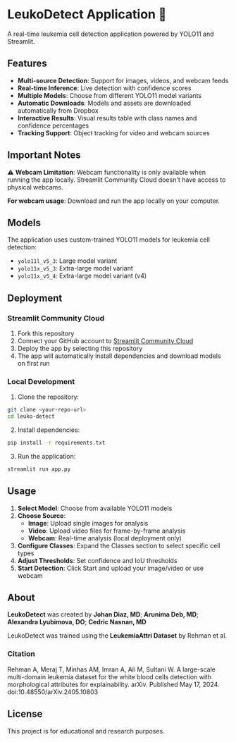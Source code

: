 # LeukoDetect Application 🔬

A real-time leukemia cell detection application powered by YOLO11 and Streamlit.

## Features

- **Multi-source Detection**: Support for images, videos, and webcam feeds
- **Real-time Inference**: Live detection with confidence scores
- **Multiple Models**: Choose from different YOLO11 model variants
- **Automatic Downloads**: Models and assets are downloaded automatically from Dropbox
- **Interactive Results**: Visual results table with class names and confidence percentages
- **Tracking Support**: Object tracking for video and webcam sources

## Important Notes

⚠️ **Webcam Limitation**: Webcam functionality is only available when running the app locally. Streamlit Community Cloud doesn't have access to physical webcams.

**For webcam usage**: Download and run the app locally on your computer.

## Models

The application uses custom-trained YOLO11 models for leukemia cell detection:
- `yolo11l_v5_3`: Large model variant
- `yolo11x_v5_3`: Extra-large model variant  
- `yolo11x_v5_4`: Extra-large model variant (v4)

## Deployment

### Streamlit Community Cloud

1. Fork this repository
2. Connect your GitHub account to [Streamlit Community Cloud](https://share.streamlit.io/)
3. Deploy the app by selecting this repository
4. The app will automatically install dependencies and download models on first run

### Local Development

1. Clone the repository:
```bash
git clone <your-repo-url>
cd leuko-detect
```

2. Install dependencies:
```bash
pip install -r requirements.txt
```

3. Run the application:
```bash
streamlit run app.py
```

## Usage

1. **Select Model**: Choose from available YOLO11 models
2. **Choose Source**: 
   - **Image**: Upload single images for analysis
   - **Video**: Upload video files for frame-by-frame analysis
   - **Webcam**: Real-time analysis (local deployment only)
3. **Configure Classes**: Expand the Classes section to select specific cell types
4. **Adjust Thresholds**: Set confidence and IoU thresholds
5. **Start Detection**: Click Start and upload your image/video or use webcam

## About

**LeukoDetect** was created by **Johan Diaz, MD**; **Arunima Deb, MD**; **Alexandra Lyubimova, DO**; **Cedric Nasnan, MD**

LeukoDetect was trained using the **LeukemiaAttri Dataset** by Rehman et al.

### Citation

Rehman A, Meraj T, Minhas AM, Imran A, Ali M, Sultani W. A large-scale multi-domain leukemia dataset for the white blood cells detection with morphological attributes for explainability. arXiv. Published May 17, 2024. doi:10.48550/arXiv.2405.10803

## License

This project is for educational and research purposes. 